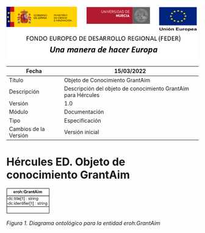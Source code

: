 ![](../../Docs/media/CabeceraDocumentosMD.png)

| Fecha         | 15/03/2022                                                   |
| ------------- | ------------------------------------------------------------ |
|Título|Objeto de Conocimiento GrantAim| 
|Descripción|Descripción del objeto de conocimiento GrantAim para Hércules|
|Versión|1.0|
|Módulo|Documentación|
|Tipo|Especificación|
|Cambios de la Versión|Versión inicial|

# Hércules ED. Objeto de conocimiento GrantAim

![](../../Docs/media/ObjetosDeConocimiento/GrantAim.png)

*Figura 1. Diagrama ontológico para la entidad eroh:GrantAim*
